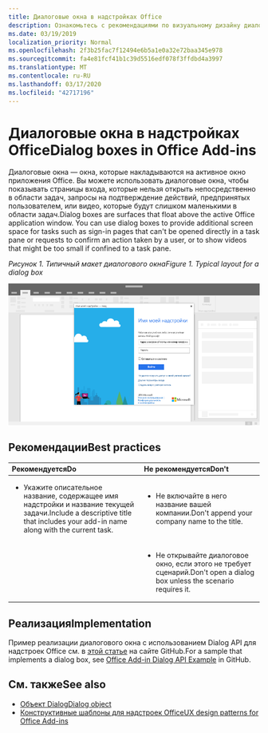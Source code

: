 ```yaml
---
title: Диалоговые окна в надстройках Office
description: Ознакомьтесь с рекомендациями по визуальному дизайну диалоговых окон в надстройках Office.
ms.date: 03/19/2019
localization_priority: Normal
ms.openlocfilehash: 2f3b25fac7f12494e6b5a1e0a32e72baa345e978
ms.sourcegitcommit: fa4e81fcf41b1c39d5516edf078f3ffdbd4a3997
ms.translationtype: MT
ms.contentlocale: ru-RU
ms.lasthandoff: 03/17/2020
ms.locfileid: "42717196"
---
```

# <a name="dialog-boxes-in-office-add-ins"></a><span data-ttu-id="e0688-103">Диалоговые окна в надстройках Office</span><span class="sxs-lookup"><span data-stu-id="e0688-103">Dialog boxes in Office Add-ins</span></span>
 
<span data-ttu-id="e0688-p101">Диалоговые окна — окна, которые накладываются на активное окно приложения Office. Вы можете использовать диалоговые окна, чтобы показывать страницы входа, которые нельзя открыть непосредственно в области задач, запросы на подтверждение действий, предпринятых пользователем, или видео, которые будут слишком маленькими в области задач.</span><span class="sxs-lookup"><span data-stu-id="e0688-p101">Dialog boxes are surfaces that float above the active Office application window. You can use dialog boxes to provide additional screen space for tasks such as sign-in pages that can't be opened directly in a task pane or requests to confirm an action taken by a user, or to show videos that might be too small if confined to a task pane.</span></span>

<span data-ttu-id="e0688-106">*Рисунок 1. Типичный макет диалогового окна*</span><span class="sxs-lookup"><span data-stu-id="e0688-106">*Figure 1. Typical layout for a dialog box*</span></span>

![Изображение, на котором показан типичный макет диалогового окна](../images/overview-with-app-dialog.png)

## <a name="best-practices"></a><span data-ttu-id="e0688-108">Рекомендации</span><span class="sxs-lookup"><span data-stu-id="e0688-108">Best practices</span></span>

|<span data-ttu-id="e0688-109">**Рекомендуется**</span><span class="sxs-lookup"><span data-stu-id="e0688-109">**Do**</span></span>|<span data-ttu-id="e0688-110">**Не рекомендуется**</span><span class="sxs-lookup"><span data-stu-id="e0688-110">**Don't**</span></span>|
|:-----|:--------|
|<ul><li><span data-ttu-id="e0688-111">Укажите описательное название, содержащее имя надстройки и название текущей задачи.</span><span class="sxs-lookup"><span data-stu-id="e0688-111">Include a descriptive title that includes your add-in name along with the current task.</span></span></li></ul>|<ul><li><span data-ttu-id="e0688-112">Не включайте в него название вашей компании.</span><span class="sxs-lookup"><span data-stu-id="e0688-112">Don't append your company name to the title.</span></span></li></ul>|
||<ul><li><span data-ttu-id="e0688-113">Не открывайте диалоговое окно, если этого не требует сценарий.</span><span class="sxs-lookup"><span data-stu-id="e0688-113">Don't open a dialog box unless the scenario requires it.</span></span></li></ul>|

## <a name="implementation"></a><span data-ttu-id="e0688-114">Реализация</span><span class="sxs-lookup"><span data-stu-id="e0688-114">Implementation</span></span>

<span data-ttu-id="e0688-115">Пример реализации диалогового окна с использованием Dialog API для надстроек Office см. в [этой статье](https://github.com/OfficeDev/Office-Add-in-Dialog-API-Simple-Example) на сайте GitHub.</span><span class="sxs-lookup"><span data-stu-id="e0688-115">For a sample that implements a dialog box, see [Office Add-in Dialog API Example](https://github.com/OfficeDev/Office-Add-in-Dialog-API-Simple-Example) in GitHub.</span></span>

## <a name="see-also"></a><span data-ttu-id="e0688-116">См. также</span><span class="sxs-lookup"><span data-stu-id="e0688-116">See also</span></span>

- [<span data-ttu-id="e0688-117">Объект Dialog</span><span class="sxs-lookup"><span data-stu-id="e0688-117">Dialog object</span></span>](/javascript/api/office/office.dialog)
- [<span data-ttu-id="e0688-118">Конструктивные шаблоны для надстроек Office</span><span class="sxs-lookup"><span data-stu-id="e0688-118">UX design patterns for Office Add-ins</span></span>](../design/ux-design-pattern-templates.md)
